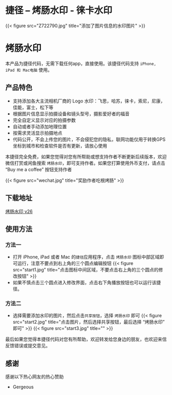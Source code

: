 # 捷径 – 烤肠水印 - 徕卡水印

{{< figure src="Z722790.jpg" title="添加了图片信息的水印图片" >}}
# 烤肠水印
本产品为捷径代码，无需下载任何app，直接使用。该捷径代码支持 `iPhone, iPad 和 Mac电脑` 使用。

## 产品特色
  * 支持添加各大主流相机厂商的 Logo 水印：飞思，哈苏，徕卡，索尼，尼康，佳能，富士，松下等
  * 根据图片信息显示拍摄设备和镜头型号，摄影爱好者的福音
  * 完全自定义显示对应的拍摄参数
  * 自动或者手动添加地理位置
  * 按需求灵活显示拍摄地点
  * 代码公开，不会上传您的图片，不会侵犯您的隐私，联网功能仅用于转换GPS坐标到城市和检查软件是否有更新，请放心使用

本捷径完全免费，如果您觉得对您有所帮助或想支持作者不断更新后续版本，欢迎微信打赏或闲鱼搜索 `烤肠水印`，即可支持作者。如果您打算使用外币支付，请点击 “Buy me a coffee” 按钮支持作者

<script type="text/javascript" src="https://cdnjs.buymeacoffee.com/1.0.0/button.prod.min.js" data-name="bmc-button" data-slug="TsY7ddnPR0" data-color="#5F7FFF" data-emoji="🌭"  data-font="Lato" data-text="Buy me a sausage" data-outline-color="#000000" data-font-color="#ffffff" data-coffee-color="#FFDD00" ></script>

{{< figure src="wechat.jpg" title="奖励作者吃根烤肠" >}}

## 下载地址
[烤肠水印 v26](https://www.icloud.com/shortcuts/0cf7a91e161344cc9e0332e73b8db3ec)

## 使用方法
### 方法一

  * 打开 iPhone, iPad 或者 Mac 的`捷径`应用程序，点击 `烤肠水印` 图标中部区域即可运行，注意不要点到右上角的三个圆点编辑按钮
  {{< figure src="start1.jpg" title="点击图标中间区域，不要点击右上角的三个圆点的修改按钮" >}}
  * 如果不慎点击三个圆点进入修改界面，点击右下角播放按钮也可以运行该捷径。

### 方法二

  * 选择需要添加水印的图片，然后点击`共享按钮`，选择 `烤肠水印` 即可
  {{< figure src="start2.jpg" title="点击图片，然后选择共享按钮，最后选择 “烤肠水印” 即可" >}}
{{< figure src="start3.jpg" title="" >}}

最后如果您觉得本捷径代码对您有所帮助，欢迎转发给您身边的朋友，也欢迎来信反馈错误或提交意见。

## 感谢
感谢以下热心网友的热心赞助
  * Gergeous

